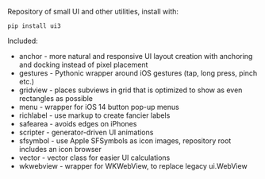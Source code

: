 Repository of small UI and other utilities, install with:

    pip install ui3

Included:

- anchor - more natural and responsive UI layout creation with anchoring and docking instead of pixel placement
- gestures - Pythonic wrapper around iOS gestures (tap, long press, pinch etc.)
- gridview - places subviews in grid that is optimized to show as even rectangles as possible
- menu - wrapper for iOS 14 button pop-up menus
- richlabel - use markup to create fancier labels
- safearea - avoids edges on iPhones
- scripter - generator-driven UI animations
- sfsymbol - use Apple SFSymbols as icon images, repository root includes an icon browser
- vector - vector class for easier UI calculations
- wkwebview - wrapper for WKWebView, to replace legacy ui.WebView
